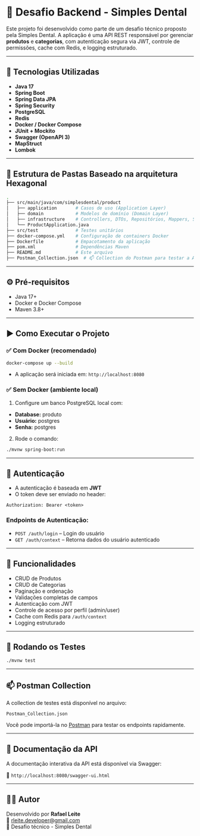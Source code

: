 # 🧠 Desafio Backend - Simples Dental

Este projeto foi desenvolvido como parte de um desafio técnico proposto pela Simples Dental. A aplicação é uma API REST responsável por gerenciar **produtos** e **categorias**, com autenticação segura via JWT, controle de permissões, cache com Redis, e logging estruturado.

---

## 🚀 Tecnologias Utilizadas

- **Java 17**
- **Spring Boot**
- **Spring Data JPA**
- **Spring Security**
- **PostgreSQL**
- **Redis**
- **Docker / Docker Compose**
- **JUnit + Mockito**
- **Swagger (OpenAPI 3)**
- **MapStruct**
- **Lombok**

---

## 📁 Estrutura de Pastas Baseado na arquitetura Hexagonal

```bash
.
├── src/main/java/com/simplesdental/product
│   ├── application       # Casos de uso (Application Layer)
│   ├── domain            # Modelos de domínio (Domain Layer)
│   ├── infrastructure    # Controllers, DTOs, Repositórios, Mappers, Segurança
│   └── ProductApplication.java
├── src/test              # Testes unitários
├── docker-compose.yml    # Configuração de containers Docker
├── Dockerfile            # Empacotamento da aplicação
├── pom.xml               # Dependências Maven
├── README.md             # Este arquivo
├── Postman_Collection.json  # 📫 Collection do Postman para testar a API
```

---

## ⚙️ Pré-requisitos

- Java 17+
- Docker e Docker Compose
- Maven 3.8+

---

## ▶️ Como Executar o Projeto

### ✅ Com Docker (recomendado)

```bash
docker-compose up --build
```

- A aplicação será iniciada em: `http://localhost:8080`

### ✅ Sem Docker (ambiente local)

1. Configure um banco PostgreSQL local com:
  - **Database:** produto
  - **Usuário:** postgres
  - **Senha:** postgres

2. Rode o comando:

```bash
./mvnw spring-boot:run
```

---

## 🔐 Autenticação

- A autenticação é baseada em **JWT**
- O token deve ser enviado no header:

```
Authorization: Bearer <token>
```

### Endpoints de Autenticação:

- `POST /auth/login` – Login do usuário
- `GET /auth/context` – Retorna dados do usuário autenticado

---

## 🧰 Funcionalidades

- CRUD de Produtos
- CRUD de Categorias
- Paginação e ordenação
- Validações completas de campos
- Autenticação com JWT
- Controle de acesso por perfil (admin/user)
- Cache com Redis para `/auth/context`
- Logging estruturado

---

## 🧪 Rodando os Testes

```bash
./mvnw test
```

---

## 📫 Postman Collection

A collection de testes está disponível no arquivo:

```
Postman_Collection.json
```

Você pode importá-la no [Postman](https://www.postman.com/) para testar os endpoints rapidamente.

---

## 📖 Documentação da API

A documentação interativa da API está disponível via Swagger:

📎 `http://localhost:8080/swagger-ui.html`

---


## 👨‍💻 Autor

Desenvolvido por **Rafael Leite**  
📧 rleite.developer@gmail.com  
💼 Desafio técnico - Simples Dental

